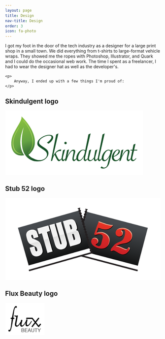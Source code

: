 ```yaml
---
layout: page
title: Design
nav-title: Design
order: 3
icon: fa-photo
---
```


<div class="page-description">
    <p>
        I got my foot in the door of the tech industry as a designer for a large print shop in a small town. We did everything from t-shirts to large-format vehicle wraps. They showed me the ropes with Photoshop, Illustrator, and Quark and I could do the occasional web work. The time I spent as a freelancer, I had to wear the designer hat as well as the developer's.
    </p>

    <p>
        Anyway, I ended up with a few things I'm proud of:
    </p>
</div>

<div class="project">
    <h2>Skindulgent logo</h2>
    <img src="/images/skindulgent-logo.png">
</div>

<div class="project">
    <h2>Stub 52 logo</h2>
    <img src="/images/stub52-logo.png">
</div>

<div class="project">
    <h2>Flux Beauty logo</h2>
    <img src="/images/flux-logo.png">
</div>
